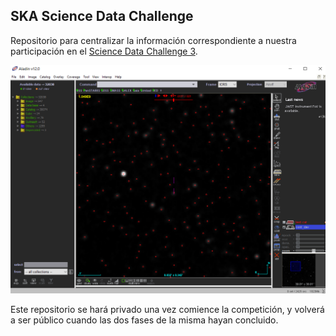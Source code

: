 ## SKA Science Data Challenge

Repositorio para centralizar la información correspondiente a nuestra participación en el [Science Data Challenge 3](https://sdc3.skao.int/).

![Ejemplo](cont_dev.png)

Este repositorio se hará privado una vez comience la competición, y volverá a ser público cuando las dos fases de la misma hayan concluido.
